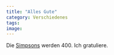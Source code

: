 ```yaml
---
title: "Alles Gute"
category: Verschiedenes
tags: 
image: 
---
```


Die [Simpsons](http://www.zeit.de/online/2007/21/simpsons-400-folgen) werden 400. Ich gratuliere.